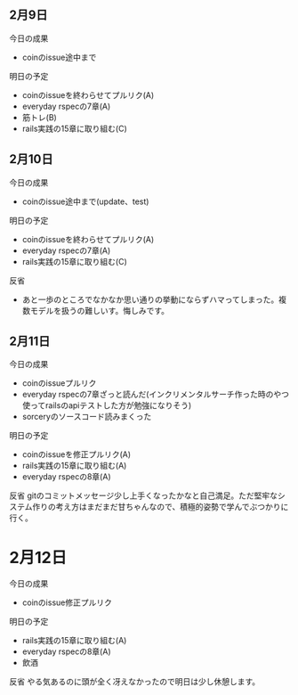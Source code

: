 ## 2月9日
今日の成果
- coinのissue途中まで

明日の予定
- coinのissueを終わらせてプルリク(A)
- everyday rspecの7章(A)
- 筋トレ(B)
- rails実践の15章に取り組む(C)

## 2月10日
今日の成果
- coinのissue途中まで(update、test)

明日の予定
- coinのissueを終わらせてプルリク(A)
- everyday rspecの7章(A)
- rails実践の15章に取り組む(C)

反省
- あと一歩のところでなかなか思い通りの挙動にならずハマってしまった。複数モデルを扱うの難しいす。悔しみです。

## 2月11日
今日の成果
- coinのissueプルリク
- everyday rspecの7章ざっと読んだ(インクリメンタルサーチ作った時のやつ使ってrailsのapiテストした方が勉強になりそう)
- sorceryのソースコード読みまくった

明日の予定
- coinのissueを修正プルリク(A)
- rails実践の15章に取り組む(A)
- everyday rspecの8章(A)

反省
gitのコミットメッセージ少し上手くなったかなと自己満足。ただ堅牢なシステム作りの考え方はまだまだ甘ちゃんなので、積極的姿勢で学んでぶつかりに行く。

# 2月12日
今日の成果
- coinのissue修正プルリク

明日の予定
- rails実践の15章に取り組む(A)
- everyday rspecの8章(A)
- 飲酒

反省
やる気あるのに頭が全く冴えなかったので明日は少し休憩します。
